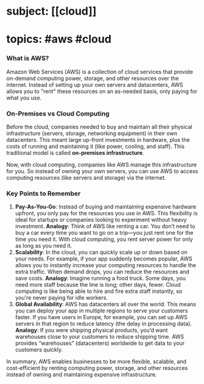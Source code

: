 # subject: [[cloud]]
# topics: #aws #cloud 

### What is AWS?
Amazon Web Services (AWS) is a collection of cloud services that provide on-demand computing power, storage, and other resources over the internet. Instead of setting up your own servers and datacenters, AWS allows you to "rent" these resources on an as-needed basis, only paying for what you use.
### On-Premises vs Cloud Computing
Before the cloud, companies needed to buy and maintain all their physical infrastructure (servers, storage, networking equipment) in their own datacenters. This meant large up-front investments in hardware, plus the costs of running and maintaining it (like power, cooling, and staff). This traditional model is called **on-premises infrastructure**.

Now, with cloud computing, companies like AWS manage this infrastructure for you. So instead of owning your own servers, you can use AWS to access computing resources (like servers and storage) via the internet.
### Key Points to Remember
1. **Pay-As-You-Go**: Instead of buying and maintaining expensive hardware upfront, you only pay for the resources you use in AWS. This flexibility is ideal for startups or companies looking to experiment without heavy investment.
    **Analogy**: Think of AWS like renting a car. You don’t need to buy a car every time you want to go on a trip—you just rent one for the time you need it. With cloud computing, you rent server power for only as long as you need it.
2. **Scalability**: In the cloud, you can quickly scale up or down based on your needs. For example, if your app suddenly becomes popular, AWS allows you to instantly increase your computing resources to handle the extra traffic. When demand drops, you can reduce the resources and save costs.
    **Analogy**: Imagine running a food truck. Some days, you need more staff because the line is long; other days, fewer. Cloud computing is like being able to hire and fire extra staff instantly, so you're never paying for idle workers.
3. **Global Availability**: AWS has datacenters all over the world. This means you can deploy your app in multiple regions to serve your customers faster. If you have users in Europe, for example, you can set up AWS servers in that region to reduce latency (the delay in processing data).
    **Analogy**: If you were shipping physical products, you’d want warehouses close to your customers to reduce shipping time. AWS provides “warehouses” (datacenters) worldwide to get data to your customers quickly.

In summary, AWS enables businesses to be more flexible, scalable, and cost-efficient by renting computing power, storage, and other resources instead of owning and maintaining expensive infrastructure.